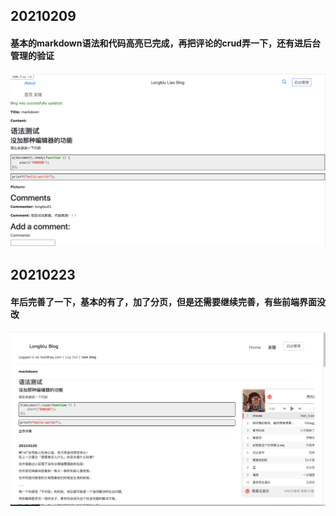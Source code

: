 ## 20210209

#### 基本的markdown语法和代码高亮已完成，再把评论的crud弄一下，还有进后台管理的验证

![alt 代码高亮](img/好看那么一点点的代码高亮.png)


## 20210223

####  年后完善了一下，基本的有了，加了分页，但是还需要继续完善，有些前端界面没改
![Home](img/Home.png)